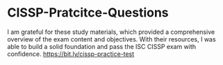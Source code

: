 # CISSP-Pratcitce-Questions
I am grateful for these study materials, which provided a comprehensive overview of the exam content and objectives. With their resources, I was able to build a solid foundation and pass the ISC CISSP exam with confidence. https://bit.ly/cissp-practice-test
